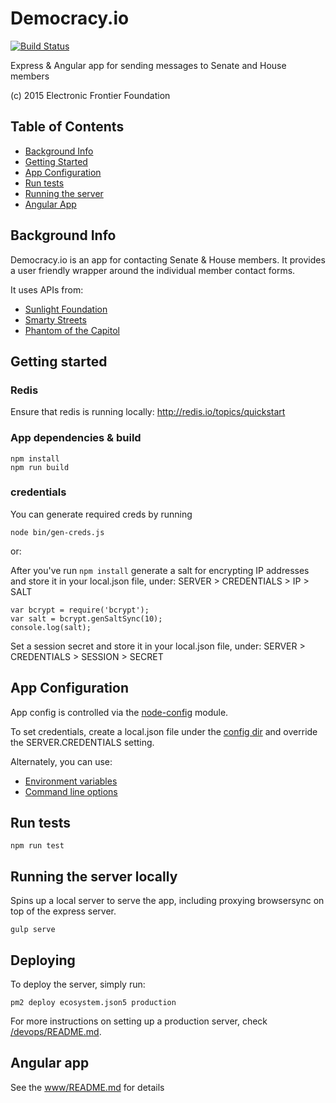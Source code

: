 Democracy.io
============

[![Build Status](https://travis-ci.org/EFForg/democracy.io.svg?branch=master)](https://travis-ci.org/EFForg/democracy.io)

Express & Angular app for sending messages to Senate and House members

(c) 2015 Electronic Frontier Foundation

## Table of Contents

* [Background Info](#background-info)
* [Getting Started](#getting-started)
* [App Configuration](#app-configuration)
* [Run tests](#run-tests)
* [Running the server](#running-the-server)
* [Angular App](#angular-app)

## Background Info

Democracy.io is an app for contacting Senate & House members. It provides a user friendly wrapper around the individual member contact forms.

It uses APIs from:
* [Sunlight Foundation](https://sunlightlabs.github.io/congress/)
* [Smarty Streets](https://smartystreets.com/docs)
* [Phantom of the Capitol](https://github.com/EFForg/phantom-of-the-capitol)

## Getting started

### Redis

Ensure that redis is running locally: http://redis.io/topics/quickstart

### App dependencies & build

```
npm install
npm run build
```

### credentials

You can generate required creds by running

```
node bin/gen-creds.js
```

or:

After you've run `npm install` generate a salt for encrypting IP addresses and store it in your local.json file, under: SERVER > CREDENTIALS > IP > SALT

```
var bcrypt = require('bcrypt');
var salt = bcrypt.genSaltSync(10);
console.log(salt);
```

Set a session secret and store it in your local.json file, under: SERVER > CREDENTIALS > SESSION > SECRET

## App Configuration

App config is controlled via the [node-config](https://github.com/lorenwest/node-config) module.

To set credentials, create a local.json file under the [config dir](/config) and override the SERVER.CREDENTIALS setting.

Alternately, you can use:
* [Environment variables](https://github.com/lorenwest/node-config/wiki/Environment-Variables)
* [Command line options](https://github.com/lorenwest/node-config/wiki/Command-Line-Overrides)

## Run tests

```
npm run test
```

## Running the server locally

Spins up a local server to serve the app, including proxying browsersync on top of the express server.

```
gulp serve
```

## Deploying

To deploy the server, simply run:

```
pm2 deploy ecosystem.json5 production
```

For more instructions on setting up a production server, check [/devops/README.md](devops/README.md).

## Angular app

See the [www/README.md](/www/README.md) for details
